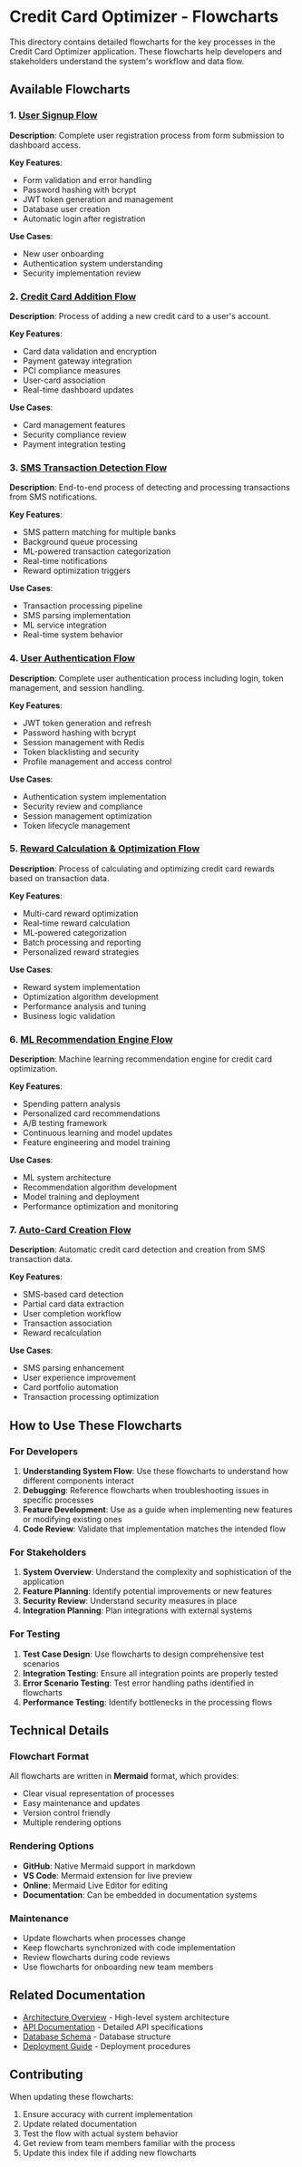 # Credit Card Optimizer - Flowcharts

This directory contains detailed flowcharts for the key processes in the Credit Card Optimizer application. These flowcharts help developers and stakeholders understand the system's workflow and data flow.

## Available Flowcharts

### 1. [User Signup Flow](./user-signup-flow.md)
**Description**: Complete user registration process from form submission to dashboard access.

**Key Features**:
- Form validation and error handling
- Password hashing with bcrypt
- JWT token generation and management
- Database user creation
- Automatic login after registration

**Use Cases**:
- New user onboarding
- Authentication system understanding
- Security implementation review

### 2. [Credit Card Addition Flow](./credit-card-add-flow.md)
**Description**: Process of adding a new credit card to a user's account.

**Key Features**:
- Card data validation and encryption
- Payment gateway integration
- PCI compliance measures
- User-card association
- Real-time dashboard updates

**Use Cases**:
- Card management features
- Security compliance review
- Payment integration testing

### 3. [SMS Transaction Detection Flow](./sms-transaction-detection-flow.md)
**Description**: End-to-end process of detecting and processing transactions from SMS notifications.

**Key Features**:
- SMS pattern matching for multiple banks
- Background queue processing
- ML-powered transaction categorization
- Real-time notifications
- Reward optimization triggers

**Use Cases**:
- Transaction processing pipeline
- SMS parsing implementation
- ML service integration
- Real-time system behavior

### 4. [User Authentication Flow](./user-authentication-flow.md)
**Description**: Complete user authentication process including login, token management, and session handling.

**Key Features**:
- JWT token generation and refresh
- Password hashing with bcrypt
- Session management with Redis
- Token blacklisting and security
- Profile management and access control

**Use Cases**:
- Authentication system implementation
- Security review and compliance
- Session management optimization
- Token lifecycle management

### 5. [Reward Calculation & Optimization Flow](./reward-calculation-flow.md)
**Description**: Process of calculating and optimizing credit card rewards based on transaction data.

**Key Features**:
- Multi-card reward optimization
- Real-time reward calculation
- ML-powered categorization
- Batch processing and reporting
- Personalized reward strategies

**Use Cases**:
- Reward system implementation
- Optimization algorithm development
- Performance analysis and tuning
- Business logic validation

### 6. [ML Recommendation Engine Flow](./ml-recommendation-engine-flow.md)
**Description**: Machine learning recommendation engine for credit card optimization.

**Key Features**:
- Spending pattern analysis
- Personalized card recommendations
- A/B testing framework
- Continuous learning and model updates
- Feature engineering and model training

**Use Cases**:
- ML system architecture
- Recommendation algorithm development
- Model training and deployment
- Performance optimization and monitoring

### 7. [Auto-Card Creation Flow](./auto-card-creation-flow.md)
**Description**: Automatic credit card detection and creation from SMS transaction data.

**Key Features**:
- SMS-based card detection
- Partial card data extraction
- User completion workflow
- Transaction association
- Reward recalculation

**Use Cases**:
- SMS parsing enhancement
- User experience improvement
- Card portfolio automation
- Transaction processing optimization

## How to Use These Flowcharts

### For Developers
1. **Understanding System Flow**: Use these flowcharts to understand how different components interact
2. **Debugging**: Reference flowcharts when troubleshooting issues in specific processes
3. **Feature Development**: Use as a guide when implementing new features or modifying existing ones
4. **Code Review**: Validate that implementation matches the intended flow

### For Stakeholders
1. **System Overview**: Understand the complexity and sophistication of the application
2. **Feature Planning**: Identify potential improvements or new features
3. **Security Review**: Understand security measures in place
4. **Integration Planning**: Plan integrations with external systems

### For Testing
1. **Test Case Design**: Use flowcharts to design comprehensive test scenarios
2. **Integration Testing**: Ensure all integration points are properly tested
3. **Error Scenario Testing**: Test error handling paths identified in flowcharts
4. **Performance Testing**: Identify bottlenecks in the processing flows

## Technical Details

### Flowchart Format
All flowcharts are written in **Mermaid** format, which provides:
- Clear visual representation of processes
- Easy maintenance and updates
- Version control friendly
- Multiple rendering options

### Rendering Options
- **GitHub**: Native Mermaid support in markdown
- **VS Code**: Mermaid extension for live preview
- **Online**: Mermaid Live Editor for editing
- **Documentation**: Can be embedded in documentation systems

### Maintenance
- Update flowcharts when processes change
- Keep flowcharts synchronized with code implementation
- Review flowcharts during code reviews
- Use flowcharts for onboarding new team members

## Related Documentation

- [Architecture Overview](../ARCHITECTURE.md) - High-level system architecture
- [API Documentation](../backend/docs/api.md) - Detailed API specifications
- [Database Schema](../backend/docs/DATABASE_SCHEMA.md) - Database structure
- [Deployment Guide](../backend/docs/DEPLOYMENT.md) - Deployment procedures

## Contributing

When updating these flowcharts:
1. Ensure accuracy with current implementation
2. Update related documentation
3. Test the flow with actual system behavior
4. Get review from team members familiar with the process
5. Update this index file if adding new flowcharts 